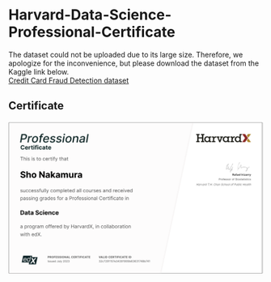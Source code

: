 # Harvard-Data-Science-Professional-Certificate

The dataset could not be uploaded due to its large size. Therefore, we apologize for the inconvenience, but please download the dataset from the Kaggle link below.  
[Credit Card Fraud Detection dataset](https://www.kaggle.com/datasets/mlg-ulb/creditcardfraud?datasetId=310&language=R)

## Certificate
![](https://github.com/nakasho5/Harvard-Data-Science-Professional-Certificate/blob/main/HarvardX%20Data%20Science%20Professional%20Certificate.png)
